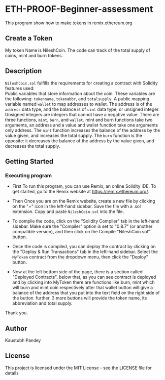 # ETH-PROOF-Beginner-assessment
This program show how to make tokens in remix.ethereum.org 

## Create a Token
My token Name is NileshCoin.
The code can track of the total supply of coins, mint and burn tokens. 

## Description

`NileshCoin.sol` fulfills the requirements for creating a contract with Solidity features used:
\
Public variables that store information about the coin. These variables are the following: `tokenname`, `tokenabbr`, and `totalsupply`. A public mapping variable named `wallet` to map addresses to wallet. The address is of the `address` data type, and the balance is of `uint` data type, or unsigned integer.
Unsigned integers are integers that cannot have a negative value.
There are three functions, `mint`, `burn`, and `wallet`. 
mint and burn functions take two arguments, an address and a value and wallet function take one arguments only address.
The `mint` function increases the balance of the address by the value given, and increases the total supply.
The `burn` function is the opposite: it decreases the balance of the address by the value given, and decreases the total supply.

## Getting Started

### Executing program

- First To run this program, you can use Remix, an online Solidity IDE. To get started, go to the Remix website at https://remix.ethereum.org/.

- Then Once you are on the Remix website, create a new file by clicking on the "+" icon in the left-hand sidebar. Save the file with a .sol extension. Copy and paste `NileshCoin.sol` into the file.

- To compile the code, click on the "Solidity Compiler" tab in the left-hand sidebar. Make sure the "Compiler" option is set to "0.8.7" (or another compatible version), and then click on the Compile "NileshCoin.sol" button.

- Once the code is compiled, you can deploy the contract by clicking on the "Deploy & Run Transactions" tab in the left-hand sidebar. Select the `MyToken` contract from the dropdown menu, then click the "Deploy" button.

- Now at the left bottom side of the page, there is a section called "Deployed Contracts". below that, as you can see contract is deployed and by clicking into MyToken there are functions like burn, mint which will burn and mint coin respectively after that wallet button will give a balance of the address that you put into the text field on the right side of the button. further, 3 more buttons will provide the token name, its abbreviation and total supply.

Thank you.

## Author

Kaustubh Pandey

## License

This project is licensed under the MIT License - see the LICENSE file for details
